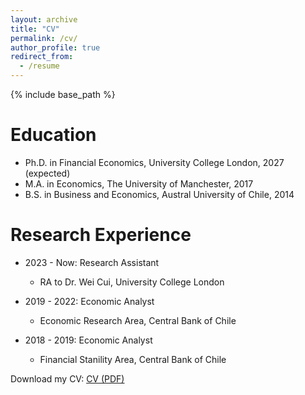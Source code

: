 ```yaml
---
layout: archive
title: "CV"
permalink: /cv/
author_profile: true
redirect_from:
  - /resume
---
```


{% include base_path %}

**Education**
======
* Ph.D. in Financial Economics, University College London, 2027 (expected)
* M.A. in Economics, The University of Manchester, 2017
* B.S. in Business and Economics, Austral University of Chile, 2014


**Research Experience**
======

* 2023 - Now: Research Assistant
  * RA to Dr. Wei Cui, University College London

* 2019 - 2022: Economic Analyst
  * Economic Research Area, Central Bank of Chile

* 2018 - 2019: Economic Analyst
  * Financial Stanility Area, Central Bank of Chile

<!-- TO DO: Download my CV: [CV (PDF)](/files/resume.pdf) -->
Download my CV: [CV (PDF)](/mpaillacar.almonacid.github.io/files/resume.pdf)